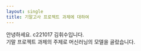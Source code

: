 ```yaml
---
layout: single
title: 기말고사 프로젝트 과제에 대하여
---
```


안녕하세요. c221017 김휘수입니다.<br>
기말 프로젝트 과제의 주제로 머신러닝의 모델을 골랐습니다.
